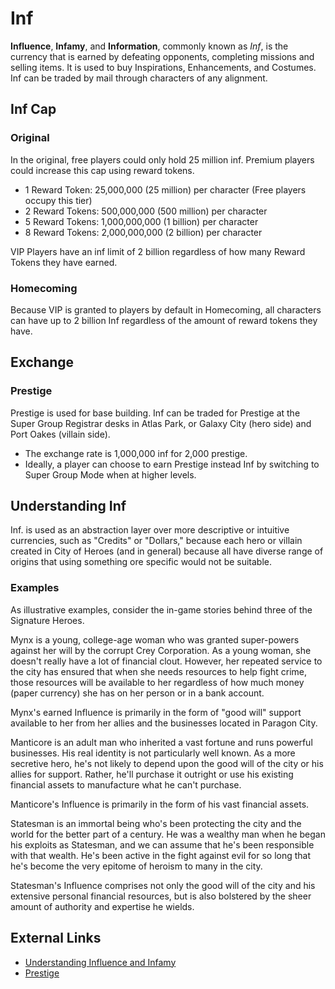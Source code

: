# Inf

**Influence**, **Infamy**, and **Information**, commonly known as *Inf*, is the currency that is earned by defeating opponents, completing missions and selling items. It is used to buy Inspirations, Enhancements, and Costumes. Inf can be traded by mail through characters of any alignment.

## Inf Cap

### Original

In the original, free players could only hold 25 million inf. Premium players could increase this cap using reward tokens.

- 1 Reward Token: 25,000,000 (25 million) per character (Free players occupy this tier)
- 2 Reward Tokens: 500,000,000 (500 million) per character
- 5 Reward Tokens: 1,000,000,000 (1 billion) per character
- 8 Reward Tokens: 2,000,000,000 (2 billion) per character

VIP Players have an inf limit of 2 billion regardless of how many Reward Tokens they have earned.

### Homecoming

Because VIP is granted to players by default in Homecoming, all characters can have up to 2 billion Inf regardless of the amount of reward tokens they have.

## Exchange

### Prestige

Prestige is used for base building. Inf can be traded for Prestige at the Super Group Registrar desks in Atlas Park, or Galaxy City (hero side) and Port Oakes (villain side).

- The exchange rate is 1,000,000 inf for 2,000 prestige.
- Ideally, a player can choose to earn Prestige instead Inf by switching to Super Group Mode when at higher levels.

## Understanding Inf

Inf. is used as an abstraction layer over more descriptive or intuitive currencies, such as "Credits" or "Dollars," because each hero or villain created in City of Heroes (and in general) because all have diverse range of origins that using something ore specific would not be suitable.

### Examples

As illustrative examples, consider the in-game stories behind three of the Signature Heroes.

Mynx is a young, college-age woman who was granted super-powers against her will by the corrupt Crey Corporation. As a young woman, she doesn't really have a lot of financial clout. However, her repeated service to the city has ensured that when she needs resources to help fight crime, those resources will be available to her regardless of how much money (paper currency) she has on her person or in a bank account.

Mynx's earned Influence is primarily in the form of "good will" support available to her from her allies and the businesses located in Paragon City.

Manticore is an adult man who inherited a vast fortune and runs powerful businesses. His real identity is not particularly well known. As a more secretive hero, he's not likely to depend upon the good will of the city or his allies for support. Rather, he'll purchase it outright or use his existing financial assets to manufacture what he can't purchase.

Manticore's Influence is primarily in the form of his vast financial assets.

Statesman is an immortal being who's been protecting the city and the world for the better part of a century. He was a wealthy man when he began his exploits as Statesman, and we can assume that he's been responsible with that wealth. He's been active in the fight against evil for so long that he's become the very epitome of heroism to many in the city.

Statesman's Influence comprises not only the good will of the city and his extensive personal financial resources, but is also bolstered by the sheer amount of authority and expertise he wields.

## External Links

- [Understanding Influence and Infamy](https://archive.paragonwiki.com/wiki/Inf)
- [Prestige](https://cityofheroes.fandom.com/wiki/Prestige)